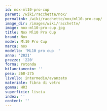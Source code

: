 ```yaml
---
id: nox-ml10-pro-cup
parent: /wiki/racchette/nox/
permalink: /wiki/racchette/nox/ml10-pro-cup/
image_dir: /images/wiki/racchette/
image: nox-ml10-pro-cup.jpg
title: Nox Ml10 Pro Cup
brand: Nox
model: Ml10 Pro Cup
marca: nox
modello: 'ML10 pro cup  '
anno: '2021'
prezzo: '220'
forma: rotonda
bilanciamento: ''
peso: 360-375
livello: intermedio/avanzato
materiale: fibra di vetro
gomma: HR3
superficie: liscia
index: ''
content: ''
---
```

